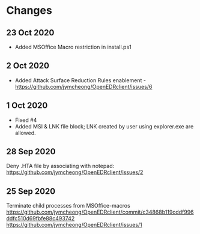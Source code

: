 # Changes

## 23 Oct 2020
* Added MSOffice Macro restriction in install.ps1

## 2 Oct 2020
* Added Attack Surface Reduction Rules enablement - https://github.com/jymcheong/OpenEDRclient/issues/6

## 1 Oct 2020
* Fixed #4
* Added MSI & LNK file block; LNK created by user using explorer.exe are allowed. 

## 28 Sep 2020
Deny .HTA file by associating with notepad: https://github.com/jymcheong/OpenEDRclient/issues/2

## 25 Sep 2020
Terminate child processes from MSOffice-macros https://github.com/jymcheong/OpenEDRclient/commit/c34868b119cddf996ddfc510d69fbfe88c493742 https://github.com/jymcheong/OpenEDRclient/issues/1
